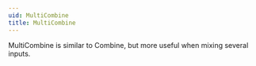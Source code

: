 ```yaml
---
uid: MultiCombine
title: MultiCombine
---
```


MultiCombine is similar to Combine, but more useful when mixing several inputs.